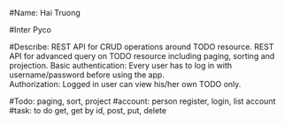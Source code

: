 #Name: Hai Truong

#Inter Pyco

#Describe: 
REST API for CRUD operations around TODO resource.
REST API for advanced query on TODO resource including paging, sorting and projection.
Basic authentication: Every user has to log in with username/password before using the app.  
Authorization: Logged in user can view his/her own TODO only.


#Todo: paging, sort, project
#account: person register, login, list account
#task: to do get, get by id, post, put, delete